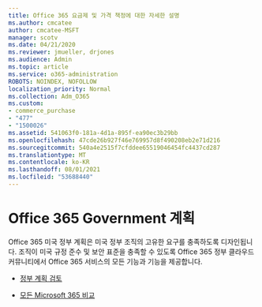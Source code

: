 ```yaml
---
title: Office 365 요금제 및 가격 책정에 대한 자세한 설명
ms.author: cmcatee
author: cmcatee-MSFT
manager: scotv
ms.date: 04/21/2020
ms.reviewer: jmueller, drjones
ms.audience: Admin
ms.topic: article
ms.service: o365-administration
ROBOTS: NOINDEX, NOFOLLOW
localization_priority: Normal
ms.collection: Adm_O365
ms.custom:
- commerce_purchase
- "477"
- "1500026"
ms.assetid: 541063f0-181a-4d1a-895f-ea90ec3b29bb
ms.openlocfilehash: 47cde26b927f46e769957d8f490208eb2e71d216
ms.sourcegitcommit: 540a4e2515f7cfddee65519046454fc4437cd287
ms.translationtype: MT
ms.contentlocale: ko-KR
ms.lasthandoff: 08/01/2021
ms.locfileid: "53688440"
---
```

# <a name="office-365-government-plans"></a>Office 365 Government 계획

Office 365 미국 정부 계획은 미국 정부 조직의 고유한 요구를 충족하도록 디자인됩니다. 조직이 미국 규정 준수 및 보안 표준을 충족할 수 있도록 Office 365 정부 클라우드 커뮤니티에서 Office 365 서비스의 모든 기능과 기능을 제공합니다.
  
- [정부 계획 검토](https://products.office.com/government/compare-office-365-government-plans)

- [모든 Microsoft 365 비교](https://products.office.com/business/compare-more-office-365-for-business-plans)